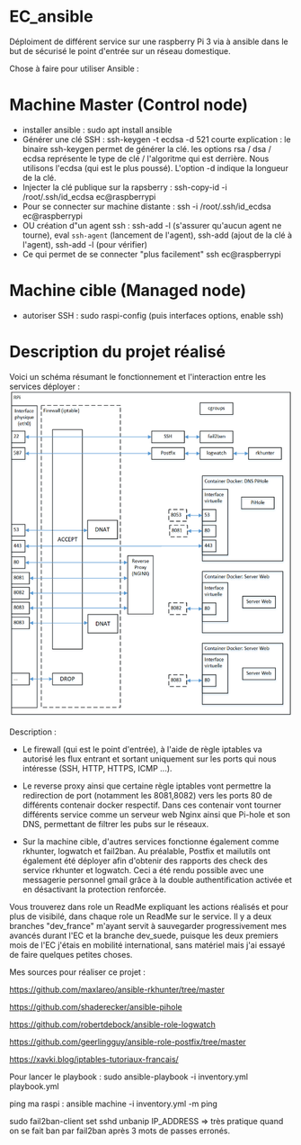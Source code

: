 # EC_ansible
Déploiment de différent service sur une raspberry Pi 3 via à ansible dans le but de sécurisé le point d'entrée sur un réseau domestique.

Chose à faire pour utiliser Ansible : 
# Machine Master (Control node)
- installer ansible : sudo apt install ansible
- Générer une clé SSH : ssh-keygen -t ecdsa -d 521
  courte explication : le binaire ssh-keygen permet de générer la clé. les options rsa / dsa / ecdsa représente le type de clé / l'algoritme qui est derrière. Nous utilisons l'ecdsa (qui est le plus poussé). L'option -d indique la longueur de la clé.
- Injecter la clé publique sur la rapsberry : ssh-copy-id -i /root/.ssh/id_ecdsa ec@raspberrypi
- Pour se connecter sur machine distante : ssh -i /root/.ssh/id_ecdsa ec@raspberrypi
- OU création d"un agent ssh : ssh-add -l (s'assurer qu'aucun agent ne tourne), eval `ssh-agent` (lancement de l'agent), ssh-add (ajout de la clé à l'agent), ssh-add -l (pour vérifier)
- Ce qui permet de se connecter "plus facilement" ssh ec@raspberrypi

# Machine cible (Managed node)
- autoriser SSH : sudo raspi-config (puis interfaces options, enable ssh)

# Description du projet réalisé
Voici un schéma résumant le fonctionnement et l'interaction entre les services déployer : 
![alt text](https://github.com/ldubois59000/EC_ansible/blob/main/image.png?raw=true)

Description : 
- Le firewall (qui est le point d'entrée), à l'aide de règle iptables va autorisé les flux entrant et sortant uniquement sur les ports qui nous intéresse (SSH, HTTP, HTTPS, ICMP ...).

- Le reverse proxy ainsi que certaine règle iptables vont permettre la redirection de port (notamment les 8081,8082) vers les ports 80 de différents contenair docker respectif. Dans ces contenair vont tourner différents service comme un serveur web Nginx ainsi que Pi-hole et son DNS, permettant de filtrer les pubs sur le réseaux. 

- Sur la machine cible, d'autres services fonctionne également comme rkhunter, logwatch et fail2ban. Au préalable, Postfix et mailutils ont également été déployer afin d'obtenir des rapports des check des service rkhunter et logwatch. Ceci a été rendu possible avec une messagerie personnel gmail grâce à la double authentification activée et en désactivant la protection renforcée.

Vous trouverez dans role un ReadMe expliquant les actions réalisés et pour plus de visibilé, dans chaque role un ReadMe sur le service. 
Il y a deux branches "dev_france" m'ayant servit à sauvegarder progressivement mes avancés durant l'EC et la branche dev_suede, puisque les deux premiers mois de l'EC j'étais en mobilité international, sans matériel mais j'ai essayé de faire quelques petites choses. 

Mes sources pour réaliser ce projet : 

https://github.com/maxlareo/ansible-rkhunter/tree/master 

https://github.com/shaderecker/ansible-pihole 

https://github.com/robertdebock/ansible-role-logwatch 

https://github.com/geerlingguy/ansible-role-postfix/tree/master 

https://xavki.blog/iptables-tutoriaux-francais/

Pour lancer le playbook : sudo ansible-playbook -i inventory.yml playbook.yml

ping ma raspi : ansible machine -i inventory.yml -m ping

sudo fail2ban-client set sshd unbanip IP_ADDRESS  => très pratique quand on se fait ban par fail2ban après 3 mots de passes erronés.


